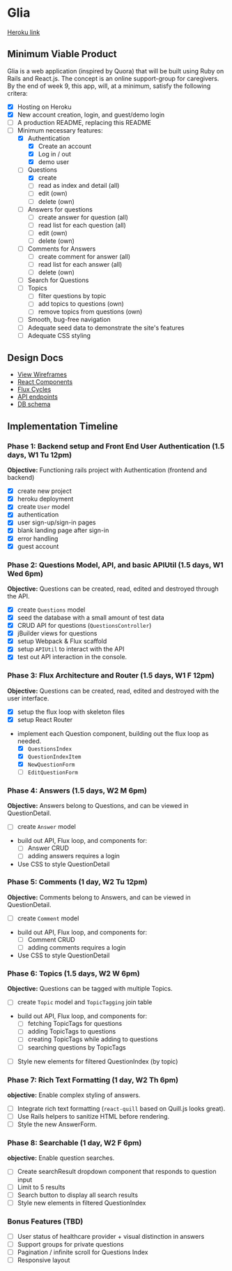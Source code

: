 # Glia
[Heroku link](https://www.heroku.com)

[heroku]: http://www.herokuapp.com

## Minimum Viable Product
Glia is a web application (inspired by Quora) that will be built using Ruby on Rails and React.js. The concept is an online support-group for caregivers. By the end of week 9, this app, will, at a minimum, satisfy the following critera:

- [x] Hosting on Heroku
- [x] New account creation, login, and guest/demo login
- [ ] A production README, replacing this README
- [ ] Minimum necessary features:
  - [x] Authentication
    - [x] Create an account
    - [x] Log in / out
    - [x] demo user
  - [ ] Questions
    - [x] create
    - [ ] read as index and detail (all)
    - [ ] edit (own)
    - [ ] delete (own)
  - [ ] Answers for questions
    - [ ] create answer for question (all)
    - [ ] read list for each question (all)
    - [ ] edit (own)
    - [ ] delete (own)
  - [ ] Comments for Answers
    - [ ] create comment for answer (all)
    - [ ] read list for each answer (all)
    - [ ] delete (own)
  - [ ] Search for Questions
  - [ ] Topics
    - [ ] filter questions by topic
    - [ ] add topics to questions (own)
    - [ ] remove topics from questions (own)
  - [ ] Smooth, bug-free navigation
  - [ ] Adequate seed data to demonstrate the site's features
  - [ ] Adequate CSS styling

## Design Docs
* [View Wireframes][views]
* [React Components][components]
* [Flux Cycles][flux-cycles]
* [API endpoints][api-endpoints]
* [DB schema][schema]

[views]: docs/views.md
[components]: docs/components.md
[flux-cycles]: docs/flux-cycles.md
[api-endpoints]: docs/api-endpoints.md
[schema]: docs/schema.md

## Implementation Timeline

### Phase 1: Backend setup and Front End User Authentication (1.5 days, W1 Tu 12pm)

**Objective:** Functioning rails project with Authentication (frontend and backend)

- [x] create new project
- [x] heroku deployment
- [x] create `User` model
- [x] authentication
- [x] user sign-up/sign-in pages
- [x] blank landing page after sign-in
- [x] error handling
- [x] guest account

### Phase 2: Questions Model, API, and basic APIUtil (1.5 days, W1 Wed 6pm)

**Objective:** Questions can be created, read, edited and destroyed through
the API.

- [x] create `Questions` model
- [x] seed the database with a small amount of test data
- [x] CRUD API for questions (`QuestionsController`)
- [x] jBuilder views for questions
- [x] setup Webpack & Flux scaffold
- [x] setup `APIUtil` to interact with the API
- [x] test out API interaction in the console.

### Phase 3: Flux Architecture and Router (1.5 days, W1 F 12pm)

**Objective:** Questions can be created, read, edited and destroyed with the
user interface.

- [x] setup the flux loop with skeleton files
- [x] setup React Router
- implement each Question component, building out the flux loop as needed.
  - [x] `QuestionsIndex`
  - [x] `QuestionIndexItem`
  - [x] `NewQuestionForm`
  - [ ] `EditQuestionForm`

### Phase 4: Answers (1.5 days, W2 M 6pm)

**Objective:** Answers belong to Questions, and can be viewed in QuestionDetail.

- [ ] create `Answer` model
- build out API, Flux loop, and components for:
  - [ ] Answer CRUD
  - [ ] adding answers requires a login
- Use CSS to style QuestionDetail

### Phase 5: Comments (1 day, W2 Tu 12pm)

**Objective:** Comments belong to Answers, and can be viewed in QuestionDetail.

- [ ] create `Comment` model
- build out API, Flux loop, and components for:
  - [ ] Comment CRUD
  - [ ] adding comments requires a login
- Use CSS to style QuestionDetail

### Phase 6: Topics (1.5 days, W2 W 6pm)

**Objective:** Questions can be tagged with multiple Topics.

- [ ] create `Topic` model and `TopicTagging` join table
- build out API, Flux loop, and components for:
  - [ ] fetching TopicTags for questions
  - [ ] adding TopicTags to questions
  - [ ] creating TopicTags while adding to questions
  - [ ] searching questions by TopicTags
- [ ] Style new elements for filtered QuestionIndex (by topic)

### Phase 7: Rich Text Formatting (1 day, W2 Th 6pm)

**objective:** Enable complex styling of answers.

- [ ] Integrate rich text formatting (`react-quill` based on Quill.js looks great).
- [ ] Use Rails helpers to sanitize HTML before rendering.
- [ ] Style the new AnswerForm.

### Phase 8: Searchable (1 day, W2 F 6pm)

**objective:** Enable question searches.

- [ ] Create searchResult dropdown component that responds to question input
- [ ] Limit to 5 results
- [ ] Search button to display all search results
- [ ] Style new elements in filtered QuestionIndex

### Bonus Features (TBD)
- [ ] User status of healthcare provider + visual distinction in answers
- [ ] Support groups for private questions
- [ ] Pagination / infinite scroll for Questions Index
- [ ] Responsive layout
